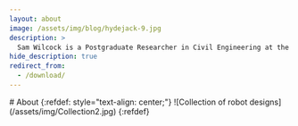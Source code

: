 ```yaml
---
layout: about
image: /assets/img/blog/hydejack-9.jpg
description: >
  Sam Wilcock is a Postgraduate Researcher in Civil Engineering at the University of Leeds, using robots to build shell structures.
hide_description: true
redirect_from:
  - /download/
---
```


<meta property="og:description" content="Sam Wilcock is a Postgraduate Researcher in Civil Engineering at the University of Leeds, using robots to build shell structures." />
# About
{:refdef: style="text-align: center;"}
![Collection of robot designs](/assets/img/Collection2.jpg)
{:refdef}

<!--author-->

